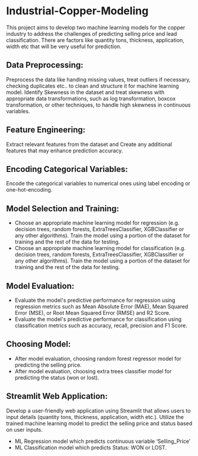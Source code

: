 # Industrial-Copper-Modeling
This project aims to develop two machine learning models for the copper industry to address the challenges of predicting selling price and lead classification. There are factors like quantity tons, thickness, application, width etc that will be very useful for prediction.


## Data Preprocessing: 
Preprocess the data like handing missing values, treat outliers if necessary, checking duplicates etc.. to clean and structure it for machine learning model. Identify Skewness in the dataset and treat skewness with appropriate data transformations, such as log transformation, boxcox transformation, or other techniques, to handle high skewness in continuous variables.

## Feature Engineering:
Extract relevant features from the dataset and Create any additional features that may enhance prediction accuracy.

## Encoding Categorical Variables:
Encode the categorical variables to numerical ones using label encoding or one-hot-encoding.

## Model Selection and Training: 
* Choose an appropriate machine learning model for regression (e.g. decision trees, random forests, ExtraTreesClassifier, XGBClassifier or any other algorithms). Train the model using a portion of the dataset for training and the rest of the data for testing.
* Choose an appropriate machine learning model for classification (e.g. decision trees, random forests, ExtraTreesClassifier, XGBClassifier or any other algorithms). Train the model using a portion of the dataset for training and the rest of the data for testing.

## Model Evaluation:
* Evaluate the model's predictive performance for regression using regression metrics such as Mean Absolute Error (MAE), Mean Squared Error (MSE), or Root Mean Squared Error (RMSE) and R2 Score.
* Evaluate the model's predictive performance for classification using classification metrics such as accuracy, recall, precision and F1 Score.

## Choosing Model:
* After model evaluation, choosing random forest regressor model for predicting the selling price.
* After model evaluation, choosing extra trees classifier model for predicting the status (won or lost).

## Streamlit Web Application: 
Develop a user-friendly web application using Streamlit that allows users to input details (quantity tons, thickness, application, width etc.). Utilize the trained machine learning model to predict the selling price and status based on user inputs.

* ML Regression model which predicts continuous variable ‘Selling_Price’
* ML Classification model which predicts Status: WON or LOST.

